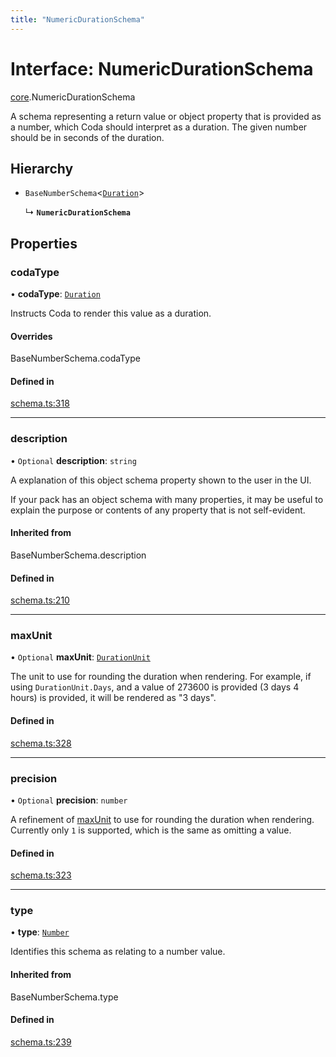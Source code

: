 ```yaml
---
title: "NumericDurationSchema"
---
```

# Interface: NumericDurationSchema

[core](../modules/core.md).NumericDurationSchema

A schema representing a return value or object property that is provided as a number,
which Coda should interpret as a duration. The given number should be in seconds of the duration.

## Hierarchy

- `BaseNumberSchema`<[`Duration`](../enums/core.ValueHintType.md#duration)\>

  ↳ **`NumericDurationSchema`**

## Properties

### codaType

• **codaType**: [`Duration`](../enums/core.ValueHintType.md#duration)

Instructs Coda to render this value as a duration.

#### Overrides

BaseNumberSchema.codaType

#### Defined in

[schema.ts:318](https://github.com/coda/packs-sdk/blob/main/schema.ts#L318)

___

### description

• `Optional` **description**: `string`

A explanation of this object schema property shown to the user in the UI.

If your pack has an object schema with many properties, it may be useful to
explain the purpose or contents of any property that is not self-evident.

#### Inherited from

BaseNumberSchema.description

#### Defined in

[schema.ts:210](https://github.com/coda/packs-sdk/blob/main/schema.ts#L210)

___

### maxUnit

• `Optional` **maxUnit**: [`DurationUnit`](../enums/core.DurationUnit.md)

The unit to use for rounding the duration when rendering. For example, if using `DurationUnit.Days`,
and a value of 273600 is provided (3 days 4 hours) is provided, it will be rendered as "3 days".

#### Defined in

[schema.ts:328](https://github.com/coda/packs-sdk/blob/main/schema.ts#L328)

___

### precision

• `Optional` **precision**: `number`

A refinement of [maxUnit](core.DurationSchema.md#maxunit) to use for rounding the duration when rendering.
Currently only `1` is supported, which is the same as omitting a value.

#### Defined in

[schema.ts:323](https://github.com/coda/packs-sdk/blob/main/schema.ts#L323)

___

### type

• **type**: [`Number`](../enums/core.ValueType.md#number)

Identifies this schema as relating to a number value.

#### Inherited from

BaseNumberSchema.type

#### Defined in

[schema.ts:239](https://github.com/coda/packs-sdk/blob/main/schema.ts#L239)
